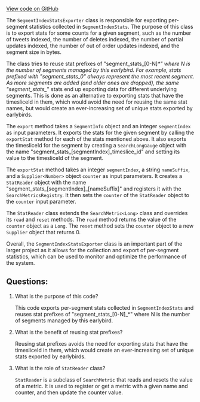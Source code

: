 [View code on GitHub](https://github.com/misbahsy/the-algorithm/src/java/com/twitter/search/earlybird/partition/SegmentIndexStatsExporter.java)

The `SegmentIndexStatsExporter` class is responsible for exporting per-segment statistics collected in `SegmentIndexStats`. The purpose of this class is to export stats for some counts for a given segment, such as the number of tweets indexed, the number of deletes indexed, the number of partial updates indexed, the number of out of order updates indexed, and the segment size in bytes. 

The class tries to reuse stat prefixes of "segment_stats_[0-N]_*" where N is the number of segments managed by this earlybird. For example, stats prefixed with "segment_stats_0_*" always represent the most recent segment. As more segments are added (and older ones are dropped), the same "segment_stats_*" stats end up exporting data for different underlying segments. This is done as an alternative to exporting stats that have the timesliceId in them, which would avoid the need for reusing the same stat names, but would create an ever-increasing set of unique stats exported by earlybirds.

The `export` method takes a `SegmentInfo` object and an integer `segmentIndex` as input parameters. It exports the stats for the given segment by calling the `exportStat` method for each of the stats mentioned above. It also exports the timesliceId for the segment by creating a `SearchLongGauge` object with the name "segment_stats_[segmentIndex]_timeslice_id" and setting its value to the timesliceId of the segment.

The `exportStat` method takes an integer `segmentIndex`, a string `nameSuffix`, and a `Supplier<Number>` object `counter` as input parameters. It creates a `StatReader` object with the name "segment_stats_[segmentIndex]_[nameSuffix]" and registers it with the `SearchMetricsRegistry`. It then sets the `counter` of the `StatReader` object to the `counter` input parameter.

The `StatReader` class extends the `SearchMetric<Long>` class and overrides its `read` and `reset` methods. The `read` method returns the value of the `counter` object as a `Long`. The `reset` method sets the `counter` object to a new `Supplier` object that returns 0.

Overall, the `SegmentIndexStatsExporter` class is an important part of the larger project as it allows for the collection and export of per-segment statistics, which can be used to monitor and optimize the performance of the system.
## Questions: 
 1. What is the purpose of this code?
    
    This code exports per-segment stats collected in `SegmentIndexStats` and reuses stat prefixes of "segment_stats_[0-N]_*" where N is the number of segments managed by this earlybird.

2. What is the benefit of reusing stat prefixes?
    
    Reusing stat prefixes avoids the need for exporting stats that have the timesliceId in them, which would create an ever-increasing set of unique stats exported by earlybirds.

3. What is the role of `StatReader` class?
    
    `StatReader` is a subclass of `SearchMetric` that reads and resets the value of a metric. It is used to register or get a metric with a given name and counter, and then update the counter value.